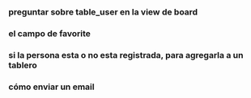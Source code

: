 ### preguntar sobre table_user en la view de board
### el campo de favorite
### si la persona esta o no esta registrada, para agregarla a un tablero
### cómo enviar un email